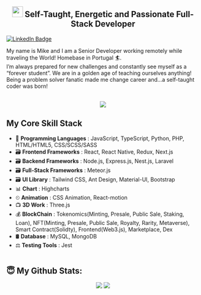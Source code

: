 <h2 align="center"><img src="https://media.giphy.com/media/hvRJCLFzcasrR4ia7z/giphy.gif" width="28"> Self-Taught, Energetic and Passionate Full-Stack Developer</h2>
<a href="https://www.linkedin.com/in/mickael-neves-94a8b3118/"><img src="https://img.shields.io/badge/LinkedIn-blue?style=for-the-badge&logo=linkedin&logoColor=white" alt="LinkedIn Badge"></a>
<p>
  <p>
  My name is Mike and I am a Senior Developer working remotely while traveling the World! Homebase in Portugal 🏄.<br>
  I’m always prepared for new challenges and constantly see myself as a “forever student”. We are in a golden age of teaching ourselves anything!<br>
  Being a problem solver fanatic made me change career and...a self-taught coder was born!<br><br>
</p>
<p align="center">
  <a href="https://github.com/perfectdev000"><img src="https://readme-typing-svg.herokuapp.com?color=31F774&width=500&lines=%2B8+years+bringing+cool+stuff+to+the+Web!"></a>
</p>

## My Core Skill Stack
- 💽 <b>Programming Languages</b> : JavaScript, TypeScript, Python, PHP, HTML/HTML5, CSS/SCSS/SASS
- 🗃 <b>Frontend Frameworks</b> : React, React Native, Redux, Next.js
- 🗃 <b>Backend Frameworks</b> : Node.js, Express.js, Nest.js, Laravel
- 🗃 <b>Full-Stack Frameworks</b> : Meteor.js
- 🗃 <b>UI Library</b> : Tailwind CSS, Ant Design, Material-UI, Bootstrap
- 📊 <b>Chart</b> : Highcharts
- ⏲ <b>Animation</b> : CSS Animation, React-motion
- 📺 <b>3D Work</b> : Three.js
- 💰 <b>BlockChain</b> : Tokenomics(Minting, Presale, Public Sale, Staking, Loan), NFT(Minting, Presale, Public Sale, Royalty, Rarity, Metaverse), Smart Contract(Solidty), Frontend(Web3.js), Marketplace, Dex
- 🛢 <b>Database</b> : MySQL, MongoDB
- ⚖ <b>Testing Tools</b> : Jest
<br><br>
## <b>😇 My Github Stats</b>:
<p align="center">
  <img src = "https://github-readme-stats.vercel.app/api?username=MickaelNeves&show_icons=true&include_all_commits=true&count_private=true&theme=tokyonight"> 
  <img src = "https://github-readme-stats.vercel.app/api/top-langs/?username=MickaelNeves&langs_count=8&layout=compact&theme=tokyonight&include_all_commits=true">
</p>
</p>
</details>
